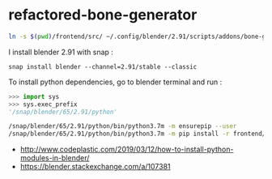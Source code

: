 # refactored-bone-generator

```bash
ln -s $(pwd)/frontend/src/ ~/.config/blender/2.91/scripts/addons/bone-generator
```

I install blender 2.91 with snap :
```
snap install blender --channel=2.91/stable --classic
```

To install python dependencies, go to blender terminal and run :
```python
>>> import sys
>>> sys.exec_prefix
'/snap/blender/65/2.91/python'
```
```bash
/snap/blender/65/2.91/python/bin/python3.7m -m ensurepip --user
/snap/blender/65/2.91/python/bin/python3.7m -m pip install -r frontend/requirements.txt
```

- http://www.codeplastic.com/2019/03/12/how-to-install-python-modules-in-blender/
- https://blender.stackexchange.com/a/107381